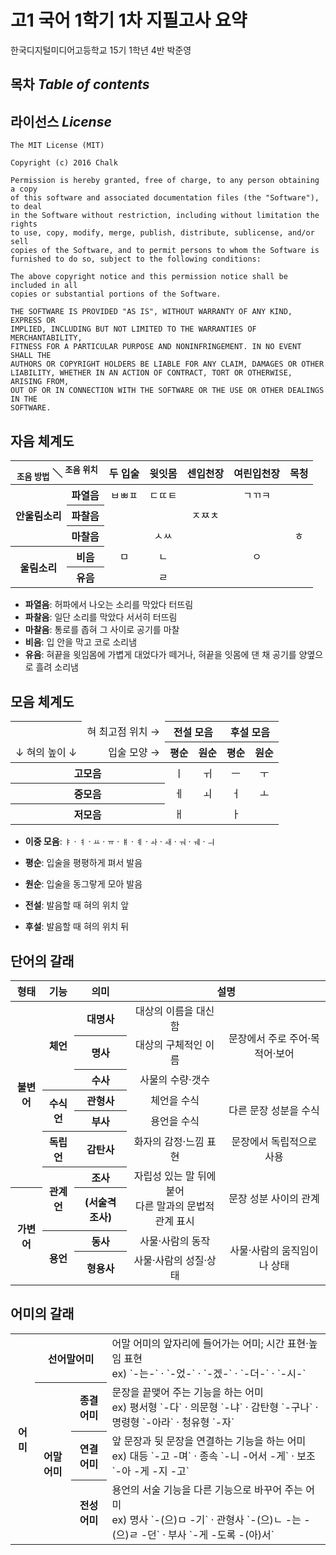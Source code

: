 # 고1 국어 1학기 1차 지필고사 요약
한국디지털미디어고등학교 15기 1학년 4반 박준영

## 목차 _Table of contents_


## 라이선스 _License_
```
The MIT License (MIT)

Copyright (c) 2016 Chalk

Permission is hereby granted, free of charge, to any person obtaining a copy
of this software and associated documentation files (the "Software"), to deal
in the Software without restriction, including without limitation the rights
to use, copy, modify, merge, publish, distribute, sublicense, and/or sell
copies of the Software, and to permit persons to whom the Software is
furnished to do so, subject to the following conditions:

The above copyright notice and this permission notice shall be included in all
copies or substantial portions of the Software.

THE SOFTWARE IS PROVIDED "AS IS", WITHOUT WARRANTY OF ANY KIND, EXPRESS OR
IMPLIED, INCLUDING BUT NOT LIMITED TO THE WARRANTIES OF MERCHANTABILITY,
FITNESS FOR A PARTICULAR PURPOSE AND NONINFRINGEMENT. IN NO EVENT SHALL THE
AUTHORS OR COPYRIGHT HOLDERS BE LIABLE FOR ANY CLAIM, DAMAGES OR OTHER
LIABILITY, WHETHER IN AN ACTION OF CONTRACT, TORT OR OTHERWISE, ARISING FROM,
OUT OF OR IN CONNECTION WITH THE SOFTWARE OR THE USE OR OTHER DEALINGS IN THE
SOFTWARE.
```

## 자음 체계도
<table>
    <thead>
        <tr>
            <th style="text-align: center" colspan="2">
                <sub>조음 방법</sub> ＼ <sup>조음 위치</sup>
            </th>
            <th align="center">두 입술</th>
            <th align="center">윗잇몸</th>
            <th align="center">센입천장</th>
            <th align="center">여린입천장</th>
            <th align="center">목청</th>
        </tr>
    </thead>
    <tbody>
        <tr>
            <th align="center" rowspan="3">안울림소리</th>
            <th align="center">파열음</th>
            <td align="center">ㅂㅃㅍ</td>
            <td align="center">ㄷㄸㅌ</td>
            <td align="center"></td>
            <td align="center">ㄱㄲㅋ</td>
            <td align="center"></td>
        </tr>
        <tr>
            <th align="center">파찰음</th>
            <td align="center"></td>
            <td align="center"></td>
            <td align="center">ㅈㅉㅊ</td>
            <td align="center"></td>
            <td align="center"></td>
        </tr>
        <tr>
            <th align="center">마찰음</th>
            <td align="center"></td>
            <td align="center">ㅅㅆ</td>
            <td align="center"></td>
            <td align="center"></td>
            <td align="center">ㅎ</td>
        </tr>
        <tr>
            <th align="center" rowspan="2">울림소리</th>
            <th align="center">비음</th>
            <td align="center">ㅁ</td>
            <td align="center">ㄴ</td>
            <td align="center"></td>
            <td align="center">ㅇ</td>
            <td align="center"></td>
        </tr>
        <tr>
            <th align="center">유음</th>
            <td align="center"></td>
            <td align="center">ㄹ</td>
            <td align="center"></td>
            <td align="center"></td>
            <td align="center"></td>
        </tr>
    </tbody>
</table>

- **파열음**: 허파에서 나오는 소리를 막았다 터뜨림
- **파찰음**: 일단 소리를 막았다 서서히 터뜨림
- **마찰음**: 통로를 좁혀 그 사이로 공기를 마찰
- **비음**: 입 안을 막고 코로 소리냄
- **유음**: 혀끝을 윗임몸에 가볍게 대었다가 떼거나, 혀끝을 잇몸에 댄 채 공기를 양옆으로 흘려 소리냄

## 모음 체계도
<table>
    <thead>
        <tr>
            <th align="center"></th>
            <td style="text-align: right;">혀 최고점 위치 →</td>
            <th align="center" colspan="2">전설 모음</th>
            <th align="center" colspan="2">후설 모음</th>
        </tr>
        <tr>
            <td style="text-align: left;">↓ 혀의 높이 ↓</td>
            <td style="text-align: right;">입술 모양 →</td>
            <th align="center">평순</th>
            <th align="center">원순</th>
            <th align="center">평순</th>
            <th align="center">원순</th>
        </tr>
    </thead>
    <tbody>
        <tr>
            <th align="center" colspan="2">고모음</th>
            <td align="center">ㅣ</td>
            <td align="center">ㅟ</td>
            <td align="center">ㅡ</td>
            <td align="center">ㅜ</td>
        </tr>
        <tr>
            <th align="center" colspan="2">중모음</th>
            <td align="center">ㅔ</td>
            <td align="center">ㅚ</td>
            <td align="center">ㅓ</td>
            <td align="center">ㅗ</td>
        </tr>
        <tr>
            <th align="center" colspan="2">저모음</th>
            <td align="center">ㅐ</td>
            <td align="center"></td>
            <td align="center">ㅏ</td>
            <td align="center"></td>
        </tr>
    </tbody>
</table>

- **이중 모음**: `ㅑ` · `ㅕ` · `ㅛ` · `ㅠ` · `ㅒ` · `ㅖ` · `ㅘ` · `ㅙ` · `ㅝ` · `ㅞ` · `ㅢ`


- **평순**: 입술을 평평하게 펴서 발음
- **원순**: 입술을 동그랗게 모아 발음
- **전설**: 발음할 때 혀의 위치 앞
- **후설**: 발음할 때 혀의 위치 뒤

## 단어의 갈래
<table>
    <thead>
        <tr>
            <th align="center">형태</th>
            <th align="center">기능</th>
            <th align="center">의미</th>
            <th align="center" colspan="2">설명</th>
        </tr>
    </thead>
    <tbody>
        <tr>
            <th align="center" rowspan="7">불변어</th>
            <th align="center" rowspan="3">체언</th>
            <th align="center">대명사</th>
            <td align="center">대상의 이름을 대신함</td>
            <td align="center" rowspan="3">문장에서 주로 주어·목적어·보어</td>
        </tr>
        <tr>
            <th align="center">명사</th>
            <td align="center">대상의 구체적인 이름</td>
        </tr>
        <tr>
            <th align="center">수사</th>
            <td align="center">사물의 수량·갯수</td>
        </tr>
        <tr>
            <th align="center" rowspan="2">수식언</th>
            <th align="center">관형사</th>
            <td align="center">체언을 수식</td>
            <td align="center" rowspan="2">다른 문장 성분을 수식</td>
        </tr>
        <tr>
            <th align="center">부사</th>
            <td align="center">용언을 수식</td>
        </tr>
        <tr>
            <th align="center">독립언</th>
            <th align="center">감탄사</th>
            <td align="center">화자의 감정·느낌 표현</td>
            <td align="center">문장에서 독립적으로 사용</td>
        </tr>
        <tr>
            <th align="center" rowspan="2">관계언</th>
            <th align="center">조사</th>
            <td align="center" rowspan="2">자립성 있는 말 뒤에 붙어<br>다른 말과의 문법적 관계 표시</td>
            <td align="center" rowspan="2">문장 성분 사이의 관계</td>
        </tr>
        <tr>
            <th align="center" rowspan="3">가변어</th>
            <th align="center">(서술격 조사)</th>
        </tr>
        <tr>
            <th align="center" rowspan="2">용언</th>
            <th align="center">동사</th>
            <td align="center">사물·사람의 동작</td>
            <td align="center" rowspan="2">사물·사람의 움직임이나 상태</td>
        </tr>
        <tr>
            <th align="center">형용사</th>
            <td align="center">사물·사람의 성질·상태</td>
        </tr>
    </tbody>
</table>

## 어미의 갈래
<table>
    <tbody>
        <tr>
            <th align="center" rowspan="4">어미</th>
            <th align="center" colspan="2">선어말어미</th>
            <td align="left">어말 어미의 앞자리에 들어가는 어미; 시간 표현·높임 표현<br>ex) `-는-` · `-었-` · `-겠-` · `-더-` · `-시-`</td>
        </tr>
        <tr>
            <th align="center" rowspan="3">어말 어미</th>
            <th align="center">종결 어미</th>
            <td align="left">문장을 끝맺어 주는 기능을 하는 어미<br>ex) 평서형 `-다` · 의문형 `-냐` · 감탄형 `-구나` · 명령형 `-아라` · 청유형 `-자`</td>
        </tr>
        <tr>
            <th align="center">연결 어미</th>
            <td align="left">앞 문장과 뒷 문장을 연결하는 기능을 하는 어미<br>ex) 대등 `-고 -며` · 종속 `-니 -어서 -게` · 보조 `-아 -게 -지 -고`</td>
        </tr>
        <tr>
            <th align="center">전성 어미</th>
            <td align="left">용언의 서술 기능을 다른 기능으로 바꾸어 주는 어미<br>ex) 명사 `-(으)ㅁ -기` · 관형사 `-(으)ㄴ -는 -(으)ㄹ -던` · 부사 `-게 -도록 -(아)서`</td>
        </tr>
    </tbody>
</table>
